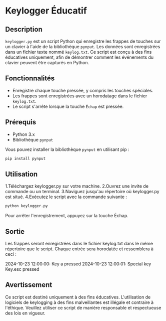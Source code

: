 # Keylogger Éducatif

## Description

`keylogger.py` est un script Python qui enregistre les frappes de touches sur un clavier à l'aide de la bibliothèque `pynput`. Les données sont enregistrées dans un fichier texte nommé `keylog.txt`. Ce script est conçu à des fins éducatives uniquement, afin de démontrer comment les événements du clavier peuvent être capturés en Python.

## Fonctionnalités

- Enregistre chaque touche pressée, y compris les touches spéciales.
- Les frappes sont enregistrées avec un horodatage dans le fichier `keylog.txt`.
- Le script s'arrête lorsque la touche `Échap` est pressée.

## Prérequis

- Python 3.x
- Bibliothèque `pynput`

Vous pouvez installer la bibliothèque `pynput` en utilisant pip :
```bash
pip install pynput
```

## Utilisation

1.Téléchargez keylogger.py sur votre machine.
2.Ouvrez une invite de commande ou un terminal.
3.Naviguez jusqu'au répertoire où keylogger.py est situé.
4.Exécutez le script avec la commande suivante :

```bash
python keylogger.py
```

Pour arrêter l'enregistrement, appuyez sur la touche Échap.

## Sortie
Les frappes seront enregistrées dans le fichier keylog.txt dans le même répertoire que le script. Chaque entrée sera horodatée et ressemblera à ceci :

2024-10-23 12:00:00: Key a pressed
2024-10-23 12:00:01: Special key Key.esc pressed

## Avertissement

Ce script est destiné uniquement à des fins éducatives. L'utilisation de logiciels de keylogging à des fins malveillantes est illégale et contraire à l'éthique. Veuillez utiliser ce script de manière responsable et respectueuse des lois en vigueur.
